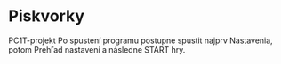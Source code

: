 # Piskvorky
PC1T-projekt
Po spustení programu postupne spustit najprv Nastavenia, potom Prehľad nastavení a následne START hry.
